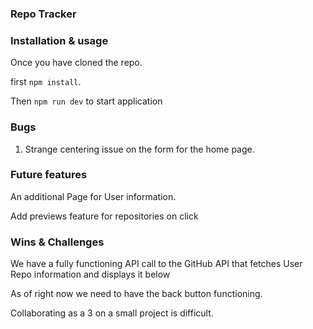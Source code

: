 ### Repo Tracker

### Installation & usage

Once you have cloned the repo.

first `npm install`.

Then `npm run dev` to start application

### Bugs

1. Strange centering issue on the form for the home page.

### Future features

An additional Page for User information.

Add previews feature for repositories on click

### Wins & Challenges

We have a fully functioning API call to the GitHub API that fetches User Repo information and displays it below

As of right now we need to have the back button functioning.

Collaborating as a 3 on a small project is difficult.
